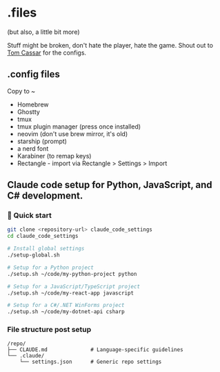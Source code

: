 # .files 
(but also, a little bit more)

Stuff might be broken, don't hate the player, hate the game.
Shout out to [Tom Cassar](https://github.com/tcassar/dotfiles) for the configs.

## .config files
Copy to ~
- Homebrew
- Ghostty
- tmux
- tmux plugin manager (press <leader> once installed)
- neovim (don't use brew mirror, it's old)
- starship (prompt)
- a nerd font
- Karabiner (to remap keys)
- Rectangle - import via Rectangle > Settings > Import

## Claude code setup for Python, JavaScript, and C# development.
### 🚀 Quick start
```bash
git clone <repository-url> claude_code_settings
cd claude_code_settings

# Install global settings
./setup-global.sh

# Setup for a Python project
./setup.sh ~/code/my-python-project python

# Setup for a JavaScript/TypeScript project  
./setup.sh ~/code/my-react-app javascript

# Setup for a C#/.NET WinForms project
./setup.sh ~/code/my-dotnet-api csharp
```

### File structure post setup
```
/repo/
├── CLAUDE.md              # Language-specific guidelines
└── .claude/
    └── settings.json      # Generic repo settings
```

